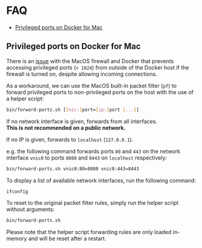 # FAQ

- [Privileged ports on Docker for Mac](#privileged-ports-on-docker-for-mac)

## Privileged ports on Docker for Mac
There is an
[issue](https://github.com/moby/vpnkit/issues/92) with the MacOS firewall and
Docker that prevents accessing privileged ports (`< 1024`) from outside of the
Docker host if the firewall is turned on, despite allowing incoming connections.

As a workaround, we can use the MacOS built-in packet filter (`pf`) to forward
privileged ports to non-privileged ports on the host with the use of a helper
script:
```sh
bin/forward-ports.sh [[nic:]port=[ip:]port [...]]
```

If no network interface is given, forwards from all interfaces.  
**This is not recommended on a public network.**

If no IP is given, forwards to `localhost` (`127.0.0.1`).

e.g. the following command forwards ports `80` and `443` on the network
interface `vnic0` to ports `8080` and `8443` on `localhost` respectively:
```sh
bin/forward-ports.sh vnic0:80=8080 vnic0:443=8443
```

To display a list of available network interfaces, run the following command:
```sh
ifconfig
```

To reset to the original packet filter rules, simply run the helper script
without arguments:
```sh
bin/forward-ports.sh
```
Please note that the helper script forwarding rules are only loaded in-memory
and will be reset after a restart.
